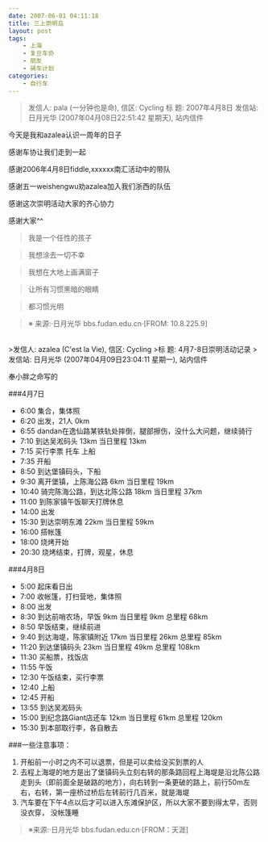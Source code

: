 ```yaml
---
date: 2007-06-01 04:11:18
title: 三上崇明岛
layout: post
tags:
    - 上海
    - 复旦车协
    - 朋友
    - 骑车计划
categories:
    - 自行车
---
```

>发信人: pala (一分钟也是命), 信区: Cycling
>标 题: 2007年4月8日
>发信站: 日月光华 (2007年04月08日22:51:42 星期天), 站内信件

今天是我和azalea认识一周年的日子

感谢车协让我们走到一起

感谢2006年4月8日fiddle,xxxxxx南汇活动中的带队

感谢五一weishengwu劝azalea加入我们浙西的队伍

感谢这次崇明活动大家的齐心协力

感谢大家^^

>我是一个任性的孩子

>我想涂去一切不幸

>我想在大地上画满窗子

>让所有习惯黑暗的眼睛

>都习惯光明

>※ 来源:·日月光华 bbs.fudan.edu.cn·[FROM: 10.8.225.9]
<br>
>发信人: azalea (C'est la Vie), 信区: Cycling
>标 题: 4月7-8日崇明活动记录
>发信站: 日月光华 (2007年04月09日23:04:11 星期一), 站内信件

奉小胖之命写的

###4月7日
* 6:00 集合，集体照
* 6:20 出发，21人 0km
* 6:55 dandan在逸仙路某铁轨处摔倒，腿部擦伤，没什么大问题，继续骑行
* 7:10 到达吴淞码头 13km 当日里程 13km
* 7:15 买行李票 托车 上船
* 7:35 开船
* 8:50 到达堡镇码头，下船
* 9:30 离开堡镇，上陈海公路 6km 当日里程 19km
* 10:40 骑完陈海公路，到达北陈公路 18km 当日里程 37km
* 11:00 到陈家镇午饭聊天打牌休息
* 14:00 出发
* 15:30 到达崇明东滩 22km 当日里程 59km
* 16:00 搭帐篷
* 18:00 烧烤开始
* 20:30 烧烤结束，打牌，观星，休息

###4月8日
* 5:00 起床看日出
* 7:00 收帐篷，打扫营地，集体照
* 8:00 出发
* 8:30 到达前哨农场，早饭 9km 当日里程 9km 总里程 68km
* 8:50 早饭结束，继续前进
* 9:40 到达海堤，陈家镇附近 17km 当日里程 26km 总里程 85km
* 11:20 到达堡镇码头 23km 当日里程 49km 总里程 108km
* 11:30 买船票，找饭店
* 11:55 午饭
* 12:30 午饭结束，买行李票
* 12:40 上船
* 12:45 开船
* 13:55 到达吴淞码头
* 15:00 到纪念路Giant店还车 12km 当日里程 61km 总里程 120km
* 15:30 到本部取行李，各自散去

###一些注意事项：
1. 开船前一小时之内不可以退票，但是可以卖给没买到票的人
2. 去程上海堤的地方是出了堡镇码头立刻右转的那条路回程上海堤是沿北陈公路走到头（即前面全是破路的地方），向右转到一条更破的路上，前行50m左右，右转，第一座桥过桥后左转前行几百米，就是海堤
3. 汽车要在下午4点以后才可以进入东滩保护区，所以大家不要到得太早，否则没衣穿，
没帐篷睡

>※来源:·日月光华 bbs.fudan.edu.cn·[FROM：天涯]
